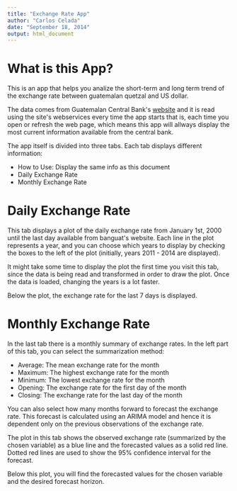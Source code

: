 ```yaml
---
title: "Exchange Rate App"
author: "Carlos Celada"
date: "September 18, 2014"
output: html_document
---
```

What is this App?
================

This is an app that helps you analize the short-term and long term trend of the exchange rate between guatemalan quetzal and US dollar.

The data comes from Guatemalan Central Bank's [website]("http://banguat.gob.gt/default.asp?lang=2") and it is read using the site's webservices every time the app starts that is, each time you open or refresh the web page, which means this app will allways display the most current information available from the central bank.

The app itself is divided into three tabs. Each tab displays different information:

* How to Use: Display the same info as this document
* Daily Exchange Rate
* Monthly Exchange Rate


Daily Exchange Rate
===================

This tab displays a plot of the daily exchange rate from January 1st, 2000 until the last day available from banguat's website. Each line in the plot represents a year, and you can choose which years to display by checking the boxes to the left of the plot (initially, years 2011 - 2014 are displayed).

It might take some time to display the plot the first time you visit this tab, since the data is being read and transformed in order to draw the plot. Once the data is loaded, changing the years is a lot faster.

Below the plot, the exchange rate for the last 7 days is displayed.


Monthly Exchange Rate
====================

In the last tab there is a monthly summary of exchange rates. In the left part of this tab, you can select the summarization method:

* Average: The mean exchange rate for the month
* Maximum: The highest exchange rate for the month
* Minimum: The lowest exchange rate for the month
* Opening: The exchange rate for the first day of the month
* Closing: The exchange rate for the last day of the month

You can also select how many months forward to forecast the exchange rate. This forecast is calculated using an ARIMA model and hence it is dependent only on the previous observations of the exchange rate.

The plot in this tab shows the observed exchange rate (summarized by the chosen variable) as a blue line and the forecasted values as a solid red line. Dotted red lines are used to show the 95% confidence interval for the forecast.

Below this plot, you will find the forecasted values for the chosen variable and the desired forecast horizon.
